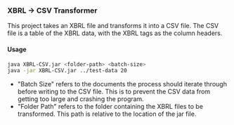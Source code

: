 ### XBRL -> CSV Transformer

This project takes an XBRL file and transforms it into a CSV file. The CSV file is a table of the XBRL data, with the XBRL tags as the column headers.

#### Usage
```bash
java XBRL-CSV.jar <folder-path> <batch-size>
java -jar XBRL-CSV.jar ../test-data 20
```

- "Batch Size" refers to the documents the process should iterate through before writing to the CSV file. This is to prevent the CSV data from getting too large and crashing the program.
- "Folder Path" refers to the folder containing the XBRL files to be transformed. This path is relative to the location of the jar file.